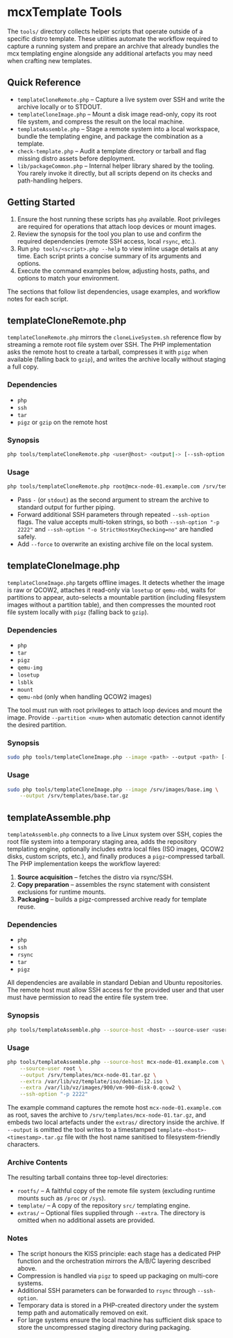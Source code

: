 # mcxTemplate Tools

The `tools/` directory collects helper scripts that operate outside of a
specific distro template. These utilities automate the workflow required to
capture a running system and prepare an archive that already bundles the mcx
templating engine alongside any additional artefacts you may need when
crafting new templates.

## Quick Reference

* `templateCloneRemote.php` – Capture a live system over SSH and write the
  archive locally or to STDOUT.
* `templateCloneImage.php` – Mount a disk image read-only, copy its root file
  system, and compress the result on the local machine.
* `templateAssemble.php` – Stage a remote system into a local workspace,
  bundle the templating engine, and package the combination as a template.
* `check-template.php` – Audit a template directory or tarball and flag missing
  distro assets before deployment.
* `lib/packageCommon.php` – Internal helper library shared by the tooling. You
  rarely invoke it directly, but all scripts depend on its checks and
  path-handling helpers.

## Getting Started

1. Ensure the host running these scripts has `php` available. Root privileges
   are required for operations that attach loop devices or mount images.
2. Review the synopsis for the tool you plan to use and confirm the required
   dependencies (remote SSH access, local `rsync`, etc.).
3. Run `php tools/<script>.php --help` to view inline usage details at any
   time. Each script prints a concise summary of its arguments and options.
4. Execute the command examples below, adjusting hosts, paths, and options to
   match your environment.

The sections that follow list dependencies, usage examples, and workflow notes
for each script.

## templateCloneRemote.php

`templateCloneRemote.php` mirrors the `cloneLiveSystem.sh` reference flow by
streaming a remote root file system over SSH. The PHP implementation asks the
remote host to create a tarball, compresses it with `pigz` when available
(falling back to `gzip`), and writes the archive locally without staging a full
copy.

### Dependencies

* `php`
* `ssh`
* `tar`
* `pigz` or `gzip` on the remote host

### Synopsis

```bash
php tools/templateCloneRemote.php <user@host> <output|-> [--ssh-option <option>]... [--force]
```

### Usage

```bash
php tools/templateCloneRemote.php root@mcx-node-01.example.com /srv/templates/mcx-node-01.tar.gz
```

* Pass `-` (or `stdout`) as the second argument to stream the archive to
  standard output for further piping.
* Forward additional SSH parameters through repeated `--ssh-option` flags. The
  value accepts multi-token strings, so both `--ssh-option "-p 2222"` and
  `--ssh-option "-o StrictHostKeyChecking=no"` are handled safely.
* Add `--force` to overwrite an existing archive file on the local system.

## templateCloneImage.php

`templateCloneImage.php` targets offline images. It detects whether the image is
raw or QCOW2, attaches it read-only via `losetup` or `qemu-nbd`, waits for
partitions to appear, auto-selects a mountable partition (including filesystem
images without a partition table), and then compresses the mounted root file
system locally with `pigz` (falling back to `gzip`).

### Dependencies

* `php`
* `tar`
* `pigz`
* `qemu-img`
* `losetup`
* `lsblk`
* `mount`
* `qemu-nbd` (only when handling QCOW2 images)

The tool must run with root privileges to attach loop devices and mount the
image. Provide `--partition <num>` when automatic detection cannot identify the
desired partition.

### Synopsis

```bash
sudo php tools/templateCloneImage.php --image <path> --output <path> [--partition <num>]
```

### Usage

```bash
sudo php tools/templateCloneImage.php --image /srv/images/base.img \
    --output /srv/templates/base.tar.gz
```

## templateAssemble.php

`templateAssemble.php` connects to a live Linux system over SSH, copies the root
file system into a temporary staging area, adds the repository templating
engine, optionally includes extra local files (ISO images, QCOW2 disks, custom
scripts, etc.), and finally produces a `pigz`-compressed tarball. The PHP
implementation keeps the workflow layered:

1. **Source acquisition** – fetches the distro via rsync/SSH.
2. **Copy preparation** – assembles the rsync statement with consistent
   exclusions for runtime mounts.
3. **Packaging** – builds a pigz-compressed archive ready for template reuse.

### Dependencies

* `php`
* `ssh`
* `rsync`
* `tar`
* `pigz`

All dependencies are available in standard Debian and Ubuntu repositories. The
remote host must allow SSH access for the provided user and that user must have
permission to read the entire file system tree.

### Synopsis

```bash
php tools/templateAssemble.php --source-host <host> --source-user <user> [options]
```

### Usage

```bash
php tools/templateAssemble.php --source-host mcx-node-01.example.com \
    --source-user root \
    --output /srv/templates/mcx-node-01.tar.gz \
    --extra /var/lib/vz/template/iso/debian-12.iso \
    --extra /var/lib/vz/images/900/vm-900-disk-0.qcow2 \
    --ssh-option "-p 2222"
```

The example command captures the remote host `mcx-node-01.example.com` as root,
saves the archive to `/srv/templates/mcx-node-01.tar.gz`, and embeds two local
artefacts under the `extras/` directory inside the archive. If `--output` is
omitted the tool writes to a timestamped `template-<host>-<timestamp>.tar.gz`
file with the host name sanitised to filesystem-friendly characters.

### Archive Contents

The resulting tarball contains three top-level directories:

* `rootfs/` – A faithful copy of the remote file system (excluding runtime
  mounts such as `/proc` or `/sys`).
* `template/` – A copy of the repository `src/` templating engine.
* `extras/` – Optional files supplied through `--extra`. The directory is
  omitted when no additional assets are provided.

### Notes

* The script honours the KISS principle: each stage has a dedicated PHP
  function and the orchestration mirrors the A/B/C layering described above.
* Compression is handled via `pigz` to speed up packaging on multi-core
  systems.
* Additional SSH parameters can be forwarded to `rsync` through `--ssh-option`.
* Temporary data is stored in a PHP-created directory under the system temp
  path and automatically removed on exit.
* For large systems ensure the local machine has sufficient disk space to store
  the uncompressed staging directory during packaging.

